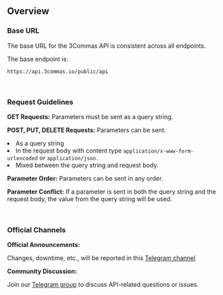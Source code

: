 ## Overview<br>

### Base URL
<p>
The base URL for the 3Commas API is consistent across all endpoints. 
</p>

<p>
The base endpoint is:

```
https://api.3commas.io/public/api
```
</p><br>

### Request Guidelines<br>
<p>
   <strong>GET Requests:</strong> Parameters must be sent as a query string.
</p>
<p>
   <strong>POST, PUT, DELETE Requests:</strong> Parameters can be sent:
   <di>
<li>As a query string</li>
<li>In the request body with content type <code>application/x-www-form-urlencoded</code> or <code>application/json</code>.</li>
<li>Mixed between the query string and request body.</li>
<di>
</p>
<p>
   <strong>Parameter Order:</strong> Parameters can be sent in any order.
</p>
<p>
   <strong>Parameter Conflict:</strong> If a parameter is sent in both the query string and the request body, the value from the query string will be used.
</p><br>


### Official Channels<br>
<p> 
   <strong>Official Announcements:</strong><br>

   Changes, downtime, etc., will be reported in this [Telegram channel](https://t.me/commas_API)

</p>
<p> 
   <strong>Community Discussion:</strong><br>

   Join our [Telegram group](https://t.me/xcommas_api) to discuss API-related questions or issues.
</p>











